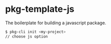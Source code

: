# pkg-template-js
The boilerplate for building a javascript package.

```bash
$ pkg-cli init <my-project>
// choose js option
```